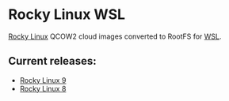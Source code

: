# Rocky Linux WSL

[Rocky Linux](https://rockylinux.org/) QCOW2 cloud images converted to RootFS for [WSL](https://docs.microsoft.com/en-us/windows/wsl/).

## Current releases:
 - [Rocky Linux 9](https://github.com/osabc/RL-WSL/releases/tag/9.5-20241118)
 - [Rocky Linux 8](https://github.com/osabc/RL-WSL/releases/tag/8.10-20240528)
